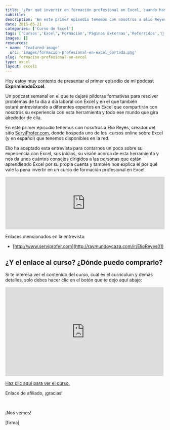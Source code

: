 ```yaml
---
title: '¿Por qué invertir en formación profesional en Excel, cuando hay tantos blogs que tratan sobre el tema y gratis? Con Elio Reyes'
subtitle: 
description: 'En este primer episodio tenemos con nosotros a Elio Reyes, quien nos cuenta el por qué es conveniente invertir en formación profesional en Excel.'
date: 2015-05-21
categories: ['Curso de Excel']
tags: ['Cursos','Excel','Formación','Páginas Externas','Referridos','🤖 Automatización con Excel']
images: []
resources: 
- name: 'featured-image'
  src: 'images/formacion-profesional-en-excel_portada.png'
slug: formacion-profesional-en-excel
type: excel
layout: excel1
---
```


Hoy estoy muy contento de presentar el primer episodio de mi podcast **ExprimiendoExcel**.

Un podcast semanal en el que te dejaré píldoras formativas para resolver problemas de tu día a día laboral con Excel y en el que también estaré entrevistando a diferentes expertos en Excel que compartirán con nosotros su experiencia con esta herramienta y todo ese mundo que gira alrededor de ella.

En este primer episodio tenemos con nosotros a Elio Reyes, creador del sitio [ServiProfer.com](http://bit.ly/1HvhBoy), donde hospeda uno de los  cursos online sobre Excel (y en español) que tenemos disponibles en la red.

Elio ha aceptado esta entrevista para contarnos un poco sobre su experiencia con Excel, sus inicios, su visión acerca de esta herramienta y nos da unos cuántos consejos dirigidos a las personas que están aprendiendo Excel por su propia cuenta y también nos explica el por qué vale la pena invertir en un curso de formación profesional en Excel.

<iframe src="https://w.soundcloud.com/player/?url=https%3A//api.soundcloud.com/tracks/206509638&amp;color=ff5500&amp;auto_play=true&amp;hide_related=false&amp;show_comments=true&amp;show_user=true&amp;show_reposts=false" width="100%" height="166" frameborder="no" scrolling="no"></iframe>

Enlaces mencionados en la entrevista:

- [http://www.serviprofer.com](http://raymundoycaza.com/ir/ElioReyes01)

## ¿Y el enlace al curso? ¿Dónde puedo comprarlo?

Si te interesa ver el contenido del curso, cuál es el currículum y demás detalles, solo debes hacer clic en el botón que te dejo aquí abajo:

<iframe src="https://player.vimeo.com/video/129063866" width="500" height="281" frameborder="0" webkitallowfullscreen mozallowfullscreen="" allowfullscreen=""></iframe>

[Haz clic aquí para ver el curso.](http://raymundoycaza.com/ir/ElioReyes01 "Comprar el curso")

Enlace de afiliado, ¡gracias!

 

¡Nos vemos!

\[firma\]
